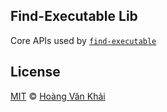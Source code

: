 ## Find-Executable Lib

Core APIs used by [`find-executable`](https://npmjs.com/package/find-executable)

## License

[MIT](https://git.io/fxKXN) © [Hoàng Văn Khải](https://github.com/KSXGitHub)
